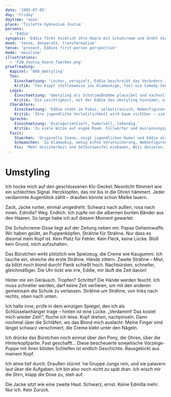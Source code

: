 ```yaml
---
date: '1985-07-05'
day: 'Friday'
daytime: 'noon'
place: 'Toilette Gymnasium Joutsa'
persons:
  - 'Eddie'
synopsis: 'Eddie färbt heimlich ihre Haare mit Schuhcreme und dreht die Jacke um, um unerkannt die Schule zu verlassen.'
mood: 'tense, desperate, transformative'
tense: 'present, Eddies first-person perspective'
mode: 'mainline'
illustrations:
  - 'FIN_Joutsa_Haare_faerben.png'
proofreading:
  Kapitel: '080_Umstyling'
  Ton:
    Einschaetzung: 'Locker, verspielt, Eddie beschreibt das Verändern ihres Aussehens neugierig und witzig.'
    Kritik: 'Ton kippt stellenweise ins Klamaukige, fast wie Comedy-Sketch. Eddies Nervosität über die Tarnung kommt zu kurz.'
  Logik:
    Einschaetzung: 'Umstyling als Schutzmaßnahme plausibel und nachvollziehbar.'
    Kritik: 'Die Leichtigkeit, mit der Eddie das Umstyling hinnimmt, wirkt unrealistisch. Zweifel („erkenne ich mich noch?“) fehlen.'
  Charaktere:
    Einschaetzung: 'Eddie steht im Fokus, selbstironisch, Nebenfiguren als Helfer klar erkennbar.'
    Kritik: 'Ihre jugendliche Verletzlichkeit wird kaum sichtbar – sie wirkt zu cool. Helferfiguren bleiben blass und ohne eigene Farbe.'
  Sprache:
    Einschaetzung: 'Dialogorientiert, humorvoll, lebendig.'
    Kritik: 'Zu viele Witze auf engem Raum. Füllwörter und Auslassungspunkte häufen sich. Gefahr von Redundanz.'
  Fazit:
    Staerken: 'Originelle Szene, zeigt jugendlichen Humor und Eddie als wandelbar.'
    Schwaechen: 'Zu klamaukig, wenig echte Verunsicherung, Nebenfiguren farblos.'
    Fix: 'Mehr Unsicherheit und Selbstzweifel einbauen, Witz dosieren, Nebenfiguren aktiver zeichnen.'
---
```


# Umstyling

Ich hocke mich auf den geschlossenen Klo-Deckel. Neonlicht flimmert wie ein
schlechtes Signal. Herzklopfen, das mir bis in die Ohren hämmert. Jeder
verdammte Augenblick zählt – draußen könnte schon Mielke lauern.

Zack, Jacke runter, einmal umgedreht. Schwarz nach außen, rosa nach innen.
Edmilla? Weg. Endlich. Ich zupfe mir die albernen bunten Bänder aus den Haaren.
So lange habe ich auf diesem Moment gewartet.

Die Schuhcreme-Dose liegt auf der Zeitung neben mir. Papas Geheimwaffe. Wir
haben geübt, an Puppenköpfen, Strähne für Strähne. Nur dass es diesmal mein Kopf
ist. Kein Platz für Fehler. Kein Fleck, keine Lücke. Bloß kein Grund, mich
aufzuhalten.

Das Bürstchen wirkt plötzlich wie Spielzeug, die Creme wie Kaugummi. Ich tauche
ein, streiche die erste Strähne. Hände zittern. Zweite Strähne – Mist, da blitzt
noch blond durch! Panik schießt hoch. Nachbürsten, schneller, gleichmäßiger. Die
Uhr tickt wie irre, Eddie, mir läuft die Zeit davon!

Hinter mir ein Geräusch. Tropfen? Schritte? Die Hände werden feucht. Ich muss
schneller werden, darf keine Zeit verlieren, um mit den anderen gemeinsam die
Schule zu verlassen. Strähne um Strähne, von links nach rechts, oben nach unten.

Ich halte inne, prüfe in dem winzigen Spiegel, den ich als Schlüsselanhänger
trage – hinten ist eine Lücke. „Verdammt! Das kostet mich wieder Zeit!“, fluche
ich leise. Kopf drehen, nachpinseln. Dann nochmal über die Schläfen, wo das
Blond mich auslacht. Meine Finger sind längst schwarz verschmiert, die Creme
klebt unter den Nägeln.

Ich drücke das Bürstchen noch einmal über den Pony, die Ohren, über die
Hinterkopfpartie. Fast geschafft... Diese bescheuerte sowjetische Vorzeige-Puppe
mit ihren blöden Schleifen ist endlich Geschichte. Rausgekickt aus meinem Kopf.

Ich atme tief durch. Draußen stürmt 'ne Gruppe Jungs rein, und sie palavern laut
über die Aufgaben. Ich bin also noch nicht zu spät dran. Ich wisch mir die
Stirn, klapp die Dose zu, steh auf.

Die Jacke sitzt wie eine zweite Haut. Schwarz, ernst. Keine Edmilla mehr. Nur
ich. Kein Zurück.
